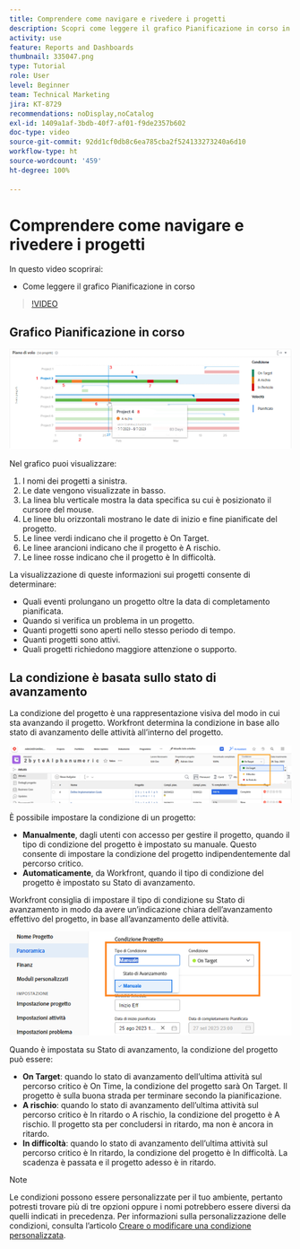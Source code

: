 ```yaml
---
title: Comprendere come navigare e rivedere i progetti
description: Scopri come leggere il grafico Pianificazione in corso in [!UICONTROL Funzionalità di analisi avanzate].
activity: use
feature: Reports and Dashboards
thumbnail: 335047.png
type: Tutorial
role: User
level: Beginner
team: Technical Marketing
jira: KT-8729
recommendations: noDisplay,noCatalog
exl-id: 1409a1af-3bdb-40f7-af01-f9de2357b602
doc-type: video
source-git-commit: 92dd1cf0db8c6ea785cba2f524133273240a6d10
workflow-type: ht
source-wordcount: '459'
ht-degree: 100%

---
```


# Comprendere come navigare e rivedere i progetti

In questo video scoprirai:

* Come leggere il grafico Pianificazione in corso

>[!VIDEO](https://video.tv.adobe.com/v/335047/?quality=12&learn=on)

## Grafico Pianificazione in corso

![Immagine di un grafico Pianificazione in corso con i numeri corrispondenti ai punti elenco riportati di seguito](assets/section-2-1.png)

Nel grafico puoi visualizzare:

1. I nomi dei progetti a sinistra.
1. Le date vengono visualizzate in basso.
1. La linea blu verticale mostra la data specifica su cui è posizionato il cursore del mouse.
1. Le linee blu orizzontali mostrano le date di inizio e fine pianificate del progetto.
1. Le linee verdi indicano che il progetto è On Target.
1. Le linee arancioni indicano che il progetto è A rischio.
1. Le linee rosse indicano che il progetto è In difficoltà.

La visualizzazione di queste informazioni sui progetti consente di determinare:

* Quali eventi prolungano un progetto oltre la data di completamento pianificata.
* Quando si verifica un problema in un progetto.
* Quanti progetti sono aperti nello stesso periodo di tempo.
* Quanti progetti sono attivi.
* Quali progetti richiedono maggiore attenzione o supporto.

## La condizione è basata sullo stato di avanzamento

La condizione del progetto è una rappresentazione visiva del modo in cui sta avanzando il progetto. Workfront determina la condizione in base allo stato di avanzamento delle attività all’interno del progetto.

![Immagine dei possibili stati di avanzamento](assets/section-2-2.png)

È possibile impostare la condizione di un progetto:

* **Manualmente**, dagli utenti con accesso per gestire il progetto, quando il tipo di condizione del progetto è impostato su manuale. Questo consente di impostare la condizione del progetto indipendentemente dal percorso critico.
* **Automaticamente**, da Workfront, quando il tipo di condizione del progetto è impostato su Stato di avanzamento.

Workfront consiglia di impostare il tipo di condizione su Stato di avanzamento in modo da avere un’indicazione chiara dell’avanzamento effettivo del progetto, in base all’avanzamento delle attività.

![Immagine dei possibili stati di avanzamento](assets/section-2-3.png)

Quando è impostata su Stato di avanzamento, la condizione del progetto può essere:

* **On Target**: quando lo stato di avanzamento dell’ultima attività sul percorso critico è On Time, la condizione del progetto sarà On Target. Il progetto è sulla buona strada per terminare secondo la pianificazione.
* **A rischio**: quando lo stato di avanzamento dell’ultima attività sul percorso critico è In ritardo o A rischio, la condizione del progetto è A rischio. Il progetto sta per concludersi in ritardo, ma non è ancora in ritardo.
* **In difficoltà**: quando lo stato di avanzamento dell’ultima attività sul percorso critico è In ritardo, la condizione del progetto è In difficoltà. La scadenza è passata e il progetto adesso è in ritardo.

>[!NOTE]
>
>Le condizioni possono essere personalizzate per il tuo ambiente, pertanto potresti trovare più di tre opzioni oppure i nomi potrebbero essere diversi da quelli indicati in precedenza. Per informazioni sulla personalizzazione delle condizioni, consulta l’articolo [Creare o modificare una condizione personalizzata](https://experienceleague.adobe.com/docs/workfront/using/administration-and-setup/customize/custom-conditions/create-edit-custom-conditions.html?lang=it).
